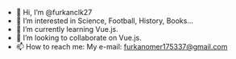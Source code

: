 - 👋 Hi, I’m @furkanclk27
- 👀 I’m interested in Science, Football, History, Books...
- 🌱 I’m currently learning Vue.js.
- 💞️ I’m looking to collaborate on Vue.js.
- 📫 How to reach me: My e-mail: furkanomer175337@gmail.com

<!---
furkanclk27/furkanclk27 is a ✨ special ✨ repository because its `README.md` (this file) appears on your GitHub profile.
You can click the Preview link to take a look at your changes.
--->
